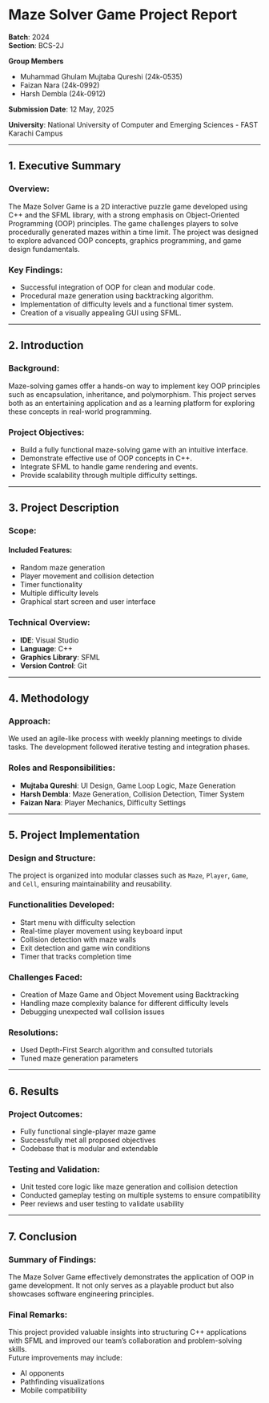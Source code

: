 # Maze Solver Game Project Report

**Batch**: 2024  
**Section**: BCS-2J  

**Group Members**  
- Muhammad Ghulam Mujtaba Qureshi (24k-0535)  
- Faizan Nara (24k-0992)  
- Harsh Dembla (24k-0912)  

**Submission Date**: 12 May, 2025  

**University**: National University of Computer and Emerging Sciences - FAST Karachi Campus  

---

## 1. Executive Summary

### Overview:
The Maze Solver Game is a 2D interactive puzzle game developed using C++ and the SFML library, with a strong emphasis on Object-Oriented Programming (OOP) principles. The game challenges players to solve procedurally generated mazes within a time limit. The project was designed to explore advanced OOP concepts, graphics programming, and game design fundamentals.

### Key Findings:
- Successful integration of OOP for clean and modular code.
- Procedural maze generation using backtracking algorithm.
- Implementation of difficulty levels and a functional timer system.
- Creation of a visually appealing GUI using SFML.

---

## 2. Introduction

### Background:
Maze-solving games offer a hands-on way to implement key OOP principles such as encapsulation, inheritance, and polymorphism. This project serves both as an entertaining application and as a learning platform for exploring these concepts in real-world programming.

### Project Objectives:
- Build a fully functional maze-solving game with an intuitive interface.
- Demonstrate effective use of OOP concepts in C++.
- Integrate SFML to handle game rendering and events.
- Provide scalability through multiple difficulty settings.

---

## 3. Project Description

### Scope:

#### Included Features:
- Random maze generation  
- Player movement and collision detection  
- Timer functionality  
- Multiple difficulty levels  
- Graphical start screen and user interface

### Technical Overview:
- **IDE**: Visual Studio  
- **Language**: C++  
- **Graphics Library**: SFML  
- **Version Control**: Git

---

## 4. Methodology

### Approach:
We used an agile-like process with weekly planning meetings to divide tasks. The development followed iterative testing and integration phases.

### Roles and Responsibilities:
- **Mujtaba Qureshi**: UI Design, Game Loop Logic, Maze Generation  
- **Harsh Dembla**: Maze Generation, Collision Detection, Timer System  
- **Faizan Nara**: Player Mechanics, Difficulty Settings

---

## 5. Project Implementation

### Design and Structure:
The project is organized into modular classes such as `Maze`, `Player`, `Game`, and `Cell`, ensuring maintainability and reusability.

### Functionalities Developed:
- Start menu with difficulty selection  
- Real-time player movement using keyboard input  
- Collision detection with maze walls  
- Exit detection and game win conditions  
- Timer that tracks completion time

### Challenges Faced:
- Creation of Maze Game and Object Movement using Backtracking  
- Handling maze complexity balance for different difficulty levels  
- Debugging unexpected wall collision issues

### Resolutions:
- Used Depth-First Search algorithm and consulted tutorials  
- Tuned maze generation parameters

---

## 6. Results

### Project Outcomes:
- Fully functional single-player maze game  
- Successfully met all proposed objectives  
- Codebase that is modular and extendable

### Testing and Validation:
- Unit tested core logic like maze generation and collision detection  
- Conducted gameplay testing on multiple systems to ensure compatibility  
- Peer reviews and user testing to validate usability

---

## 7. Conclusion

### Summary of Findings:
The Maze Solver Game effectively demonstrates the application of OOP in game development. It not only serves as a playable product but also showcases software engineering principles.

### Final Remarks:
This project provided valuable insights into structuring C++ applications with SFML and improved our team’s collaboration and problem-solving skills.  
Future improvements may include:
- AI opponents  
- Pathfinding visualizations  
- Mobile compatibility
